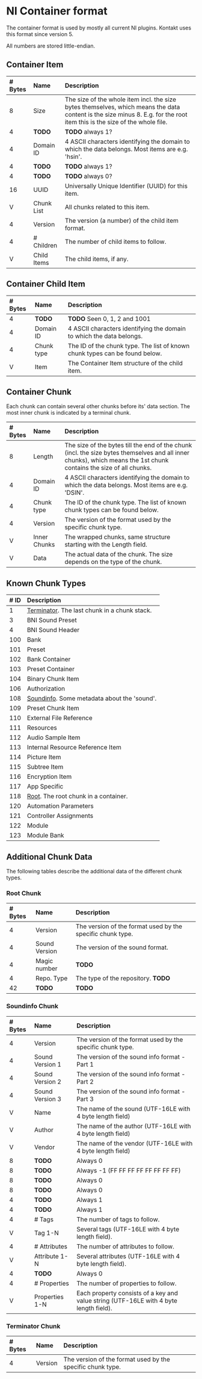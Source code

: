 # NI Container format

The container format is used by mostly all current NI plugins. Kontakt uses this format since version 5.

All numbers are stored little-endian.

## Container Item

| # Bytes | Name        | Description                                                           |
| :-------|:------------|:----------------------------------------------------------------------|
| 8       | Size        | The size of the whole item incl. the size bytes themselves, which means the data content is the size minus 8. E.g. for the root item this is the size of the whole file. |
| 4       | **TODO**    | **TODO**   always 1?                                                  |
| 4       | Domain ID   | 4 ASCII characters identifying the domain to which the data belongs. Most items are e.g. 'hsin'. |
| 4       | **TODO**    | **TODO**   always 1?                                                  |
| 4       | **TODO**    | **TODO**   always 0?                                                  |
| 16      | UUID        | Universally Unique Identifier (UUID) for this item.                   |
| V       | Chunk List  | All chunks related to this item.                                      |
| 4       | Version     | The version (a number) of the child item format.                      |
| 4       | # Children  | The number of child items to follow.                                  |
| V       | Child Items | The child items, if any.                                              |

## Container Child Item

| # Bytes | Name        | Description                                                                 |
| :-------|:------------|:----------------------------------------------------------------------------|
| 4       | **TODO**    | **TODO**    Seen 0, 1, 2 and 1001                                           |
| 4       | Domain ID   | 4 ASCII characters identifying the domain to which the data belongs.        |
| 4       | Chunk type  | The ID of the chunk type. The list of known chunk types can be found below. |
| V       | Item        | The Container Item structure of the child item.                             |

## Container Chunk

Each chunk can contain several other chunks before its' data section. The most inner chunk is indicated by 
a terminal chunk.

| # Bytes | Name         | Description                                                                 |
| :-------|:-------------|:----------------------------------------------------------------------------|
| 8       | Length       | The size of the bytes till the end of the chunk (incl. the size bytes themselves and all inner chunks), which means the 1st chunk contains the size of all chunks. |
| 4       | Domain ID    | 4 ASCII characters identifying the domain to which the data belongs. Most items are e.g. 'DSIN'. |
| 4       | Chunk type   | The ID of the chunk type. The list of known chunk types can be found below. |
| 4       | Version      | The version of the format used by the specific chunk type.                  |
| V       | Inner Chunks | The wrapped chunks, same structure starting with the Length field.          |
| V       | Data         | The actual data of the chunk. The size depends on the type of the chunk.    |

## Known Chunk Types

| # ID    | Description                                                                  |
| :-------|:-----------------------------------------------------------------------------|
| 1       | [Terminator](#terminator-chunk). The last chunk in a chunk stack.            |
| 3       | BNI Sound Preset                                                             |
| 4       | BNI Sound Header                                                             |
| 100     | Bank                                                                         |
| 101     | Preset                                                                       |
| 102     | Bank Container                                                               |
| 103     | Preset Container                                                             |
| 104     | Binary Chunk Item                                                            |
| 106     | Authorization                                                                |
| 108     | [Soundinfo](#soundinfo-chunk). Some metadata about the 'sound'.              |
| 109     | Preset Chunk Item                                                            |
| 110     | External File Reference                                                      |
| 111     | Resources                                                                    |
| 112     | Audio Sample Item                                                            |
| 113     | Internal Resource Reference Item                                             |
| 114     | Picture Item                                                                 |
| 115     | Subtree Item                                                                 |
| 116     | Encryption Item                                                              |
| 117     | App Specific                                                                 |
| 118     | [Root](#root-chunk). The root chunk in a container.                          |
| 120     | Automation Parameters                                                        |
| 121     | Controller Assignments                                                       |
| 122     | Module                                                                       |
| 123     | Module Bank                                                                  |

## Additional Chunk Data

The following tables describe the additional data of the different chunk types.

### Root Chunk

| # Bytes | Name          | Description                                                                 |
| :-------|:--------------|:----------------------------------------------------------------------------|
| 4       | Version       | The version of the format used by the specific chunk type.                  |
| 4       | Sound Version | The version of the sound format.                                            |
| 4       | Magic number  | **TODO**                                                                    |
| 4       | Repo. Type    | The type of the repository. **TODO**                                        |
| 42      | **TODO**      | **TODO**                                                                    |

### Soundinfo Chunk

| # Bytes | Name            | Description                                                               |
| :-------|:----------------|:--------------------------------------------------------------------------|
| 4       | Version         | The version of the format used by the specific chunk type.                |
| 4       | Sound Version 1 | The version of the sound info format - Part 1                             |
| 4       | Sound Version 2 | The version of the sound info format - Part 2                             |
| 4       | Sound Version 3 | The version of the sound info format - Part 3                             |
| V       | Name            | The name of the sound (UTF-16LE with 4 byte length field)                 |
| V       | Author          | The name of the author (UTF-16LE with 4 byte length field)                |
| V       | Vendor          | The name of the vendor (UTF-16LE with 4 byte length field)                |
| 8       | **TODO**        | Always 0                                                                  |
| 8       | **TODO**        | Always -1 (FF FF FF FF FF FF FF FF)                                       |
| 8       | **TODO**        | Always 0                                                                  |
| 8       | **TODO**        | Always 0                                                                  |
| 4       | **TODO**        | Always 1                                                                  |
| 4       | **TODO**        | Always 1                                                                  |
| 4       | # Tags          | The number of tags to follow.                                             |
| V       | Tag 1-N         | Several tags (UTF-16LE with 4 byte length field).                         |
| 4       | # Attributes    | The number of attributes to follow.                                       |
| V       | Attribute 1-N   | Several attributes (UTF-16LE with 4 byte length field).                   |
| 4       | **TODO**        | Always 0                                                                  |
| 4       | # Properties    | The number of properties to follow.                                       |
| V       | Properties 1-N  | Each property consists of a key and value string (UTF-16LE with 4 byte length field).|

### Terminator Chunk

| # Bytes | Name          | Description                                                                 |
| :-------|:--------------|:----------------------------------------------------------------------------|
| 4       | Version       | The version of the format used by the specific chunk type.                  |
